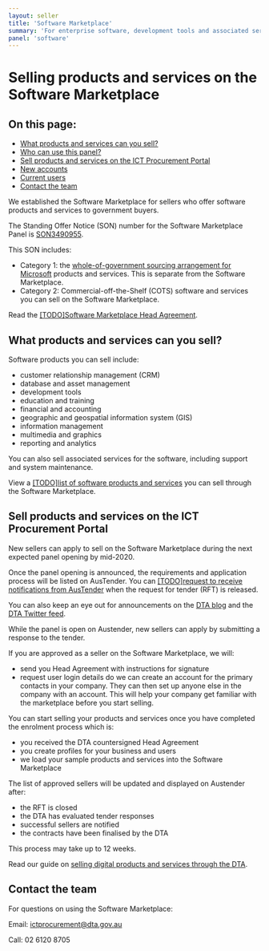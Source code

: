 ```yaml
---
layout: seller
title: 'Software Marketplace'
summary: 'For enterprise software, development tools and associated services'
panel: 'software'
---
```


# Selling products and services on the Software Marketplace

<nav class="au-inpage-nav-links" aria-label="in page navigation">
  <h2 class="au-inpage-nav-links__heading">On this page:</h2>
  <ul class="au-link-list">
    <li><a href="#what-can-you-sell">What products and services can you sell?</a></li>
    <li><a href="#who-can-use-this-panel">Who can use this panel?</a></li>
    <li><a href="#sell-services-on-the-ict-procurement-portal">Sell products and services on the ICT Procurement Portal</a></li>
    <li><a href="#new-accounts">New accounts</a></li>
    <li><a href="#current-users">Current users</a></li>
    <li><a href="#contact-the-team">Contact the team</a></li>
  </ul>
</nav>

We established the Software Marketplace for sellers who offer software products and services to government buyers.

The Standing Offer Notice (SON) number for the Software Marketplace Panel is <a href="https://www.tenders.gov.au/Son/Show/90c61f3b-be27-3313-bcd6-93db777921c7" target="_blank" rel="external noreferrer">SON3490955</a>.

This SON includes:

- Category 1: the [whole-of-government sourcing arrangement for Microsoft](/seller/products-and-services/sourcing-arrangements/microsoft/) products and services. This is separate from the Software Marketplace.
- Category 2: Commercial-off-the-Shelf (COTS) software and services you can sell on the Software Marketplace.

Read the <a href="#" target="_blank" rel="external noreferrer">[TODO]Software Marketplace Head Agreement</a>.

## <span name="what-can-you-sell">What products and services can you sell?</span>

Software products you can sell include:

- customer relationship management (CRM)
- database and asset management
- development tools
- education and training
- financial and accounting
- geographic and geospatial information system (GIS)
- information management
- multimedia and graphics
- reporting and analytics

You can also sell associated services for the software, including support and system maintenance.

View a [[TODO]list of software products and services](#) you can sell through the Software Marketplace.

## <span name="sell-services-on-the-ict-procurement-portal">Sell products and services on the ICT Procurement Portal</span>

New sellers can apply to sell on the Software Marketplace during the next expected panel opening by mid-2020.

Once the panel opening is announced, the requirements and application process will be listed on AusTender. You can [[TODO]request to receive notifications from AusTender](#) when the request for tender (RFT) is released.

You can also keep an eye out for announcements on the <a href="https://www.dta.gov.au/news-blogs/all" target="_blank" rel="external noreferrer">DTA blog</a> and the <a href="https://twitter.com/dta" target="_blank" rel="external noreferrer">DTA Twitter feed</a>.

While the panel is open on Austender, new sellers can apply by submitting a response to the tender.

If you are approved as a seller on the Software Marketplace, we will:

- send you Head Agreement with instructions for signature
- request user login details do we can create an account for the primary contacts in your company. They can then set up anyone else in the company with an account. This will help your company get familiar with the marketplace before you start selling.

You can start selling your products and services once you have completed the enrolment process which is:

- you received the DTA countersigned Head Agreement
- you create profiles for your business and users
- we load your sample products and services into the Software Marketplace

The list of approved sellers will be updated and displayed on Austender after:

- the RFT is closed
- the DTA has evaluated tender responses
- successful sellers are notified
- the contracts have been finalised by the DTA

This process may take up to 12 weeks.

Read our guide on [selling digital products and services through the DTA](/seller/working-with-government).

## <span name="contact-the-team">Contact the team</span>

For questions on using the Software Marketplace:

Email: [ictprocurement@dta.gov.au](mailto:ictprocurement@dta.gov.au)

Call: 02 6120 8705
